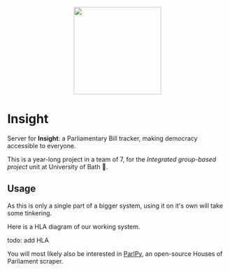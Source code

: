 <p align="center">
  <img width="200" height="200" src="res/img/icon1500x1500.png">
</p>

# Insight

Server for **Insight**: a Parliamentary Bill tracker, making democracy accessible to everyone.

This is a year-long project in a team of 7, for the *Integrated group-based project* unit at University of Bath 🛁.

## Usage

As this is only a single part of a bigger system, using it on it's own will take some tinkering. 

Here is a HLA diagram of our working system.

todo: add HLA

You will most likely also be interested in [ParlPy](https://github.com/Litharge/ParlPy), an open-source Houses of Parliament scraper.
